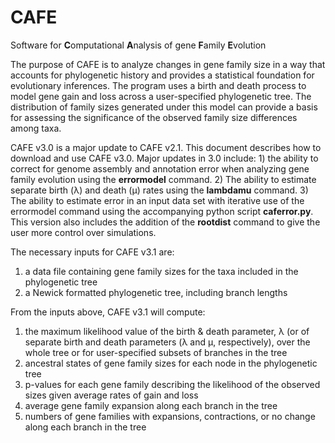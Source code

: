 # CAFE

Software for **C**omputational **A**nalysis of gene **F**amily **E**volution

The purpose of CAFE is to analyze changes in gene family size in a way that 
accounts for phylogenetic history and provides a statistical foundation for 
evolutionary inferences. The program uses a birth and death process to model gene 
gain and loss across a user-specified phylogenetic tree. The distribution of family 
sizes generated under this model can provide a basis for assessing the significance 
of the observed family size differences among taxa.

CAFE v3.0 is a major update to CAFE v2.1. This document describes how to 
download and use CAFE v3.0. Major updates in 3.0 include: 1) the ability to correct 
for genome assembly and annotation error when analyzing gene family evolution 
using the **errormodel** command. 2) The ability to estimate separate birth (λ) and 
death (μ) rates using the **lambdamu** command. 3) The ability to estimate error in 
an input data set with iterative use of the errormodel command using the 
accompanying python script **caferror.py**. This version also includes the addition of the **rootdist** command to give the user more control over simulations.

The necessary inputs for CAFE v3.1 are:
1.  a data file containing gene family sizes for the taxa included in the 
phylogenetic tree
2.  a Newick formatted phylogenetic tree, including branch lengths

From the inputs above, CAFE v3.1 will compute:
1.  the maximum likelihood value of the birth & death parameter, λ (or of 
separate birth and death parameters (λ and μ, respectively), over the whole 
tree or for user-specified subsets of branches in the tree
1.  ancestral states of gene family sizes for each node in the phylogenetic tree
1.  p-values for each gene family describing the likelihood of the observed sizes 
given average rates of gain and loss
1.  average gene family expansion along each branch in the tree
1.  numbers of gene families with expansions, contractions, or no change
along each branch in the tree

